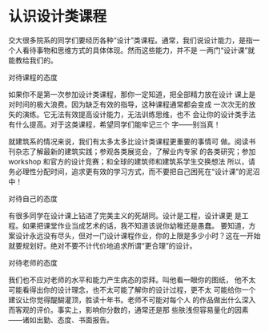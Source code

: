 # 认识设计类课程

交大很多院系的同学们要经历各种“设计”类课程。通常，我们说设计能力，是指一个人看待事物和思维方式的具体体现。然而这些能力，并不是  一两门“设计课”就能教给我们的。

对待课程的态度

如果你不是第一次参加设计类课程，那你一定知道，把全部精力放在设计  课上是对时间的极大浪费。因为缺乏有效的指导，这种课程通常都会变成  一次次无的放矢的演练。它无法有效提高设计能力，无法训练思维，也不  会让你的设计类手法有什么提高。对于这类课程，希望同学们能牢记三个  字——别当真！

就建筑系的情况来说，我们有太多太多比设计类课程更重要的事情可  做。阅读书刊杂志了解最新的建筑实践；参观各类展览会，了解业内专家  的各类研究；参加 workshop 和官方的设计竞赛；和全球的建筑师和建筑系学生交换想法 所以，请务必理性分配时间，追求更有效的学习方式，而不要把自己困死在“设计课”的泥沼中！

对待自己的态度

有很多同学在设计课上钻进了完美主义的死胡同。设计是工程，设计课更  是工程。如果把课堂作业当成艺术的话，我不知道该说你幼稚还是愚蠢。  要知道，方案设计永远没有尽头，但对一门设计课程作业，你的上限是多少小时？这在一开始就要规划好。绝对不要不计代价地追求所谓“更合理”的设计。

对待老师的态度

我们也不应对老师的水平和能力产生病态的崇拜。叫他看一眼你的图纸，  他不太可能看得出你的设计理念，也不太可能了解你的设计过程，更不太  可能给你一个建议让你觉得醍醐灌顶，胜读十年书。老师不可能对每个人  的作品做出什么深入而客观的评价。事实上，影响你分数的，通常还是那  些肤浅但容易量化的因素——诸如出勤、态度、书面报告。

